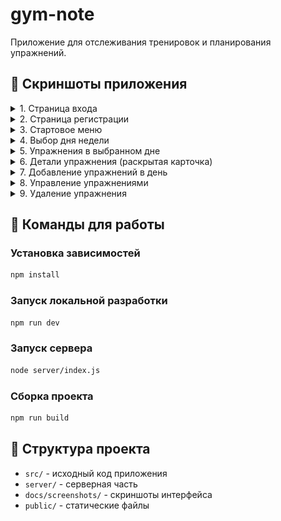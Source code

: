 # gym-note

Приложение для отслеживания тренировок и планирования упражнений.

## 📸 Скриншоты приложения

<details>
<summary>1. Страница входа</summary>

![Страница входа](docs/screenshots/1.jpg)
</details>

<details>
<summary>2. Страница регистрации</summary>

![Страница регистрации](docs/screenshots/2.jpg)
</details>

<details>
<summary>3. Стартовое меню</summary>

![Стартовое меню](docs/screenshots/3.jpg)
</details>

<details>
<summary>4. Выбор дня недели</summary>

![Выбор дня недели](docs/screenshots/4.jpg)
</details>

<details>
<summary>5. Упражнения в выбранном дне</summary>

![Упражнения в выбранном дне](docs/screenshots/5.jpg)
</details>

<details>
<summary>6. Детали упражнения (раскрытая карточка)</summary>

![Детали упражнения](docs/screenshots/6.jpg)
</details>

<details>
<summary>7. Добавление упражнений в день</summary>

![Добавление упражнений в день](docs/screenshots/7.jpg)
</details>

<details>
<summary>8. Управление упражнениями</summary>

![Управление упражнениями](docs/screenshots/8.jpg)
</details>

<details>
<summary>9. Удаление упражнения</summary>

![Удаление упражнения](docs/screenshots/9.jpg)
</details>

## 🚀 Команды для работы

### Установка зависимостей
```sh
npm install
```

### Запуск локальной разработки
```sh
npm run dev
```

### Запуск сервера
```sh
node server/index.js
```

### Сборка проекта
```sh
npm run build
```

## 📁 Структура проекта

- `src/` - исходный код приложения
- `server/` - серверная часть
- `docs/screenshots/` - скриншоты интерфейса
- `public/` - статические файлы
